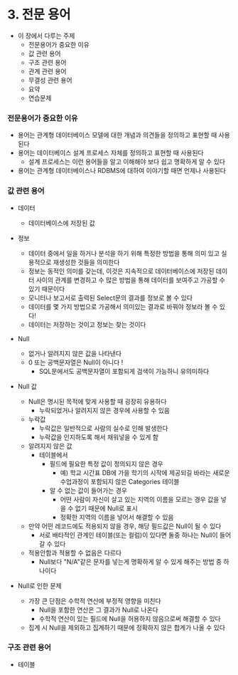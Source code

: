 # 3. 전문 용어

- 이 장에서 다루는 주제
  - 전문용어가 중요한 이유
  - 값 관련 용어
  - 구조 관련 용어
  - 관계 관련 용어
  - 무결성 관련 용어
  - 요약
  - 연습문제

### 전문용어가 중요한 이유

- 용어는 관계형 데이터베이스 모델에 대한 개념과 의견들을 정의하고 표현할 때 사용된다
- 용어는 데이터베이스 설계 프로세스 자체를 정의하고 표현할 때 사용된다
  - 설계 프로세스는 이런 용어들을 알고 이해해야 보다 쉽고 명확하게 알 수 있다
- 용어는 관계형 데이터베이스나 RDBMS에 대하여 이야기할 때면 언제나 사용된다

### 값 관련 용어

- 데이터

  - 데이터베이스에 저장된 값

- 정보

  - 데이터 중에서 일을 하거나 분석을 하기 위해 특정한 방법을 통해 의미 있고 실용적으로 재생성한 것들을 의미한다
  - 정보는 동적인 의미를 갖는데, 이것은 지속적으로 데이터베이스에 저장된 데이터 사이의 관계를 변경하고 수 많은 방법을 통해
    데이터를 보여주고 가공할 수 있기 때문이다
  - 모니터나 보고서로 출력된 Select문의 결과를 정보로 볼 수 있다
  - 데이터를 몇 가지 방법으로 가공해서 의미있는 결과로 바꿔야 정보라 볼 수 있다!
  - 데이터는 저장하는 것이고 정보는 찾는 것이다

- Null

  - 없거나 알려지지 않은 값을 나타낸다
  - 0 또는 공백문자열은 Null이 아니다 !
    - SQL문에서도 공백문자열이 포함되게 검색이 가능하니 유의미하다

- Null 값

  - Null은 명시된 목적에 맞게 사용할 때 굉장히 유용하다
    - 누락되었거나 알려지지 않은 경우에 사용할 수 있음
  - 누락값
    - 누락값은 일반적으로 사람의 실수로 인해 발생한다
    - 누락값을 인지하도록 해서 채워넣을 수 있게 함
  - 알려지지 않은 값
    - 테이블에서
      - 필드에 필요한 특정 값이 정의되지 않은 경우
        - 예) 학교 시간표 DB에 가을 학기의 시작에 제공되길 바라는 새로운 수업과정이 포함되지 않은 Categories 테이블
      - 알 수 없는 값이 들어가는 경우
        - 어떤 사람이 자신이 살고 있는 지역의 이름을 모르는 경우 값을 넣을 수 없기 때문에 Null로 표시
        - 정확한 지역의 이름을 넣어서 해결할 수 있음
  - 만약 어떤 레코드에도 적용되지 않을 경우, 해당 필드값은 Null이 될 수 있다
    - 서로 배타적인 관계인 테이블(또는 컬럼)이 있다면 둘중 하나는 Null이 들어갈 수 있다
  - 적용안함과 적용할 수 없음은 다르다
    - Null보다 "N/A"같은 문자를 넣는게 명확하게 알 수 있게 해주는 방법 중 하나이다

- Null로 인한 문제
  - 가장 큰 단점은 수학적 연산에 부정적 영향을 미친다
    - Null을 포함한 연산은 그 결과가 Null로 나온다
    - 수학적 연산이 있는 필드에 Null을 허용하지 않음으로써 해결할 수 있다
  - 집계 시 Null을 제외하고 집계하기 때문에 정확하지 않은 합계가 나올 수 있다

### 구조 관련 용어

- 테이블
